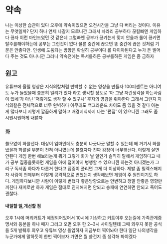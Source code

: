 # 약속

나는 이상한 습관이 있다 오후에 약속이있으면 오전시간을 그냥 다 버리는 것이다. 이유는 무엇일까? 단지 하나 언제 나갈지 모르니깐 그래서 차라리 공부하다 끊킬빠엔 게임하다 끊자 이런 마인드였던 것
같은데 그럴빠엔 공부가 끊키는게 맞지 안을까 롤이 끊키면 탈주를해야하는데 공부는 그런것이 없다 물론 중간에 끊으면 똥 중간에 끊은 것처럼 기분은 안좋다만. 인생에 도움되는 방향은 확실히 공부이다
롤 다이아된다고 누가 돈 벌어다 주는 것도 아니니깐 그러니 약속전에는 독서를하든 공부를하든 게임은 좀 금하자

## 원고

유튜브에 올릴 영상은 지식의칼처럼 반박할 수 없는 영상을 만들자 100퍼센트는 아니여도 누가 들었을때 충분히 일리가 있다 라고 생각할 정도로 '아 그냥 저런생각을 하는사람이 있네'가 아닌 '저렇게도 생각
할 수 있구나' 후자의 영감을 줘야한다 그래서 그런지 지식의칼은 전체적으로 너무 완벽하다 아무래도 백그라운드 차이도 좀 있을 것 같다 아는게 많다보니 저렇게 깔끔하게 말하고 배경지식까지 나는 '편집'
이 있으니깐 그래도 좀 시원시원하게 내뱉자

### 화

쓸모없이 화를낸다. 대상이 엄마인데도 충분히 나긋나긋 말할 수 있는데 왜 거기서 화를 냈을까 화를낼 부분이 전혀 아니였는데 불효자다 진짜 감정이 너무앞선다. 이렇게 살면 안된다 게임 한번 해보라는게
뭐가 그렇게 화가 날 일인가 솔직히 말해서 게임하다고 내가 공부 집중을못하면 게임을 아에 접어야지 병행할 수 있으니깐 하는것 아니겠는가 그리구 독서좀 하다가 다른거 한다고 집중이 풀리면 그게 더 
이상하다. 제발 좀 릴렉스해지자 사람이 언제부터 이렇게 공격적으로 변했는지 생각해보면 게임이 주 원인이기도 하다. 게임하다보니깐 사람이 이렇게 변했다 좋은방향으로는 안변하고 정말 안좋은 영향만 
끼친다 재미로만 하자 게임은 절대로 진지해지면 안되고 승패에 연연하면 안되고 죽어도 괜찮다.

#### 내일할 일,개선할 점

오후 1시에 머리커트가 예정되어있어서 10시에 기상하고 커트이후 오는길에 가족관계증명서와 등본을 하나 때자 그러고 오면 오후 한 2~3시 사이일텐데 그때 외우지 못한 공식들 5개 발췌후 외우고
유튜브 영상 돌입하자 지금부터 찍어놔야 한다 일단 나의생각을 누군가에게 말하듯이 한번 찍어보자 가면은 뭘 쓸건지 좀 생각해 봐야겠다
